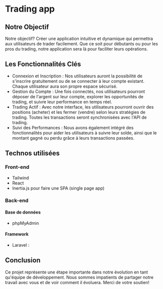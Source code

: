 # Trading app

## Notre Objectif

Notre objectif? Créer une application intuitive et dynamique qui permettra aux utilisateurs de trader facilement. Que ce soit pour débutants ou pour les pros du trading, notre application sera là pour faciliter leurs opérations.

## Les Fonctionnalités Clés

* Connexion et Inscription : Nos utilisateurs auront la possibilité de s'inscrire gratuitement ou de se connecter à leur compte existant. Chaque utilisateur aura son propre espace sécurisé.
* Gestion du Compte : Une fois connectés, nos utilisateurs pourront déposer de l'argent sur leur compte, explorer les opportunités de trading, et suivre leur performance en temps réel.
* Trading Actif : Avec notre interface, les utilisateurs pourront ouvrir des positions (acheter) et les fermer (vendre) selon leurs stratégies de trading. Toutes les transactions seront synchronisées avec l'API de trading.
* Suivi des Performances : Nous avons également intégré des fonctionnalités pour aider les utilisateurs à suivre leur solde, ainsi que le montant gagné ou perdu grâce à leurs transactions passées.

## Technos utilisées

### Front-end 

* Tailwind
* React
* Inertia.js pour faire une SPA (single page app)

### Back-end

#### Base de données

* phpMyAdmin

#### Framework

* Laravel : 

## Conclusion

Ce projet représente une étape importante dans notre évolution en tant qu'équipe de développement. Nous sommes impatients de partager notre travail avec vous et de voir comment il évoluera. Merci de votre soutien!
